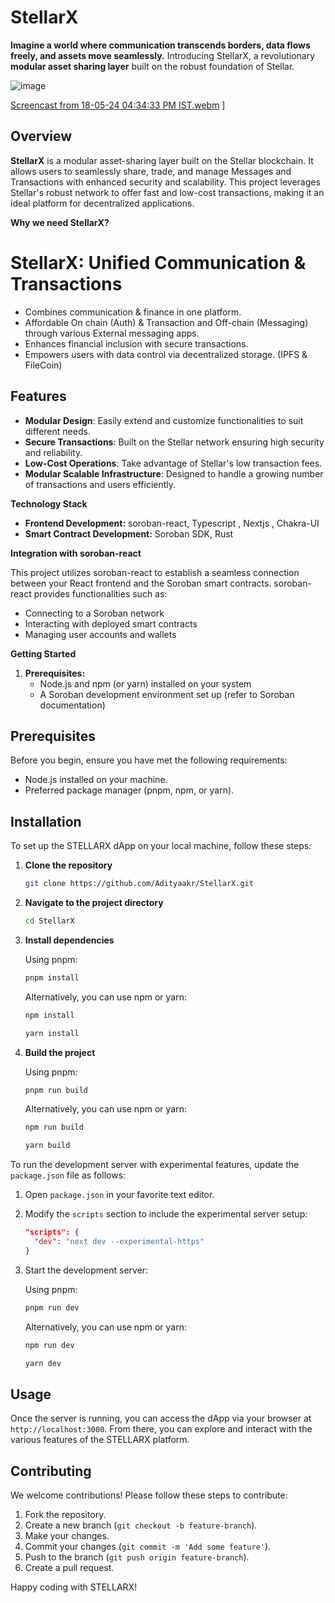 # StellarX

**Imagine a world where communication transcends borders, data flows freely, and assets move seamlessly.** Introducing StellarX, a revolutionary **modular asset sharing layer** built on the robust foundation of Stellar. 

![image](https://github.com/Adityaakr/StellarX/assets/128833380/a6cbc2b7-de0d-454a-8051-e1175f789920)


[Screencast from 18-05-24 04:34:33 PM IST.webm](https://github.com/Adityaakr/StellarX/assets/128833380/bf6e316e-7814-41d9-aafb-53cb743d4a4d)
]

## Overview

**StellarX** is a modular asset-sharing layer built on the Stellar blockchain. It allows users to seamlessly share, trade, and manage Messages and Transactions with enhanced security and scalability. This project leverages Stellar's robust network to offer fast and low-cost transactions, making it an ideal platform for decentralized applications.

**Why we need StellarX?**

# StellarX: Unified Communication & Transactions

- Combines communication & finance in one platform.
- Affordable On chain (Auth) & Transaction and Off-chain (Messaging) through various External messaging apps.
- Enhances financial inclusion with secure transactions.
- Empowers users with data control via decentralized storage. (IPFS & FileCoin)


## Features

- **Modular Design**: Easily extend and customize functionalities to suit different needs.
- **Secure Transactions**: Built on the Stellar network ensuring high security and reliability.
- **Low-Cost Operations**: Take advantage of Stellar's low transaction fees.
- **Modular Scalable Infrastructure**: Designed to handle a growing number of transactions and users efficiently.

**Technology Stack**

* **Frontend Development:** soroban-react, Typescript , Nextjs , Chakra-UI
* **Smart Contract Development:** Soroban SDK, Rust

**Integration with soroban-react**

This project utilizes soroban-react to establish a seamless connection between your React frontend and the Soroban smart contracts. soroban-react provides functionalities such as:

* Connecting to a Soroban network
* Interacting with deployed smart contracts
* Managing user accounts and wallets

**Getting Started**

1. **Prerequisites:**
    * Node.js and npm (or yarn) installed on your system
    * A Soroban development environment set up (refer to Soroban documentation)

## Prerequisites

Before you begin, ensure you have met the following requirements:
- Node.js installed on your machine.
- Preferred package manager (pnpm, npm, or yarn).

## Installation

To set up the STELLARX dApp on your local machine, follow these steps:

1. **Clone the repository**

    ```bash
    git clone https://github.com/Adityaakr/StellarX.git
    ```

2. **Navigate to the project directory**

    ```bash
    cd StellarX
    ```

3. **Install dependencies**

    Using pnpm:

    ```bash
    pnpm install
    ```

    Alternatively, you can use npm or yarn:

    ```bash
    npm install
    ```

    ```bash
    yarn install
    ```

4. **Build the project**

    Using pnpm:

    ```bash
    pnpm run build
    ```

    Alternatively, you can use npm or yarn:

    ```bash
    npm run build
    ```

    ```bash
    yarn build
    ```
    
To run the development server with experimental features, update the `package.json` file as follows:

1. Open `package.json` in your favorite text editor.
2. Modify the `scripts` section to include the experimental server setup:

    ```json
    "scripts": {
      "dev": "next dev --experimental-https"
    }
    ```

3. Start the development server:

    Using pnpm:

    ```bash
    pnpm run dev
    ```

    Alternatively, you can use npm or yarn:

    ```bash
    npm run dev
    ```

    ```bash
    yarn dev
    ```

## Usage

Once the server is running, you can access the dApp via your browser at `http://localhost:3000`. From there, you can explore and interact with the various features of the STELLARX platform.

## Contributing

We welcome contributions! Please follow these steps to contribute:

1. Fork the repository.
2. Create a new branch (`git checkout -b feature-branch`).
3. Make your changes.
4. Commit your changes (`git commit -m 'Add some feature'`).
5. Push to the branch (`git push origin feature-branch`).
6. Create a pull request.

Happy coding with STELLARX!
